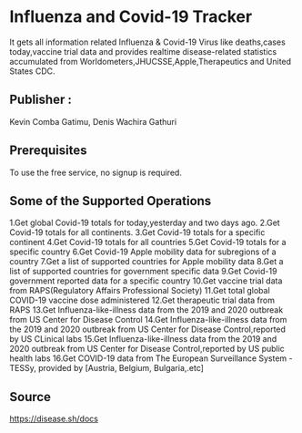 # Influenza and Covid-19 Tracker
It gets all information related Influenza & Covid-19 Virus like deaths,cases today,vaccine trial data and provides realtime disease-related statistics accumulated from Worldometers,JHUCSSE,Apple,Therapeutics and United States CDC.

## Publisher : 
Kevin Comba Gatimu, Denis Wachira Gathuri
## Prerequisites
To use the free service, no signup is required.
## Some of the Supported Operations
1.Get global Covid-19 totals for today,yesterday and two days ago.
2.Get Covid-19 totals for all continents.
3.Get Covid-19 totals for a specific continent
4.Get Covid-19 totals for all countries
5.Get Covid-19 totals for a specific country
6.Get Covid-19 Apple mobility data for subregions of a country
7.Get a list of supported countries for Apple mobility data
8.Get a list of supported countries for government specific data
9.Get Covid-19 government reported data for a specific country
10.Get vaccine trial data from RAPS(Regulatory Affairs Professional Society)
11.Get total global COVID-19 vaccine dose administered 
12.Get therapeutic trial data from RAPS
13.Get Influenza-like-illness data from the 2019 and 2020 outbreak from US Center for Disease Control
14.Get Influenza-like-illness data from the 2019 and 2020 outbreak from US Center for Disease Control,reported by US CLinical labs
15.Get Influenza-like-illness data from the 2019 and 2020 outbreak from US Center for Disease Control,reported by US public health labs
16.Get COVID-19 data from The European Surveillance System -TESSy, provided by [Austria, Belgium, Bulgaria,.etc]
## Source
https://disease.sh/docs
